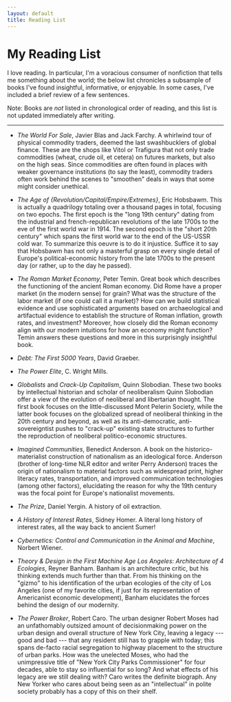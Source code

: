 ```yaml
---
layout: default
title: Reading List
---
```


My Reading List
===============

I love reading. In particular, I'm a voracious consumer of nonfiction that tells me something about the world; the below list chronicles a subsample of books I've found insightful, informative, or enjoyable. In some cases, I've included a brief review of a few sentences.

Note: Books are _not_ listed in chronological order of reading, and this list is not updated immediately after writing.

- - - - - -

* _The World For Sale_, Javier Blas and Jack Farchy. A whirlwind tour of physical commodity traders, deemed the last swashbucklers of global finance. These are the shops like Vitol or Trafigura that not only trade commodities (wheat, crude oil, et cetera) on futures markets, but also on the high seas. Since commodities are often found in places with weaker governance institutions (to say the least), commodity traders often work behind the scenes to "smoothen" deals in ways that some might consider unethical.

* _The Age of \{Revolution/Capital/Empire/Extremes\}_, Eric Hobsbawm. This is actually a quadrilogy totaling over a thousand pages in total, focusing on two epochs. The first epoch is the "long 19th century" dating from the industrial and french-republican revolutions of the late 1700s to the eve of the first world war in 1914. The second epoch is the "short 20th century" which spans the first world war to the end of the US-USSR cold war. To summarize this oeuvre is to do it injustice. Suffice it to say that Hobsbawm has not only a masterful grasp on every single detail of Europe's political-economic history from the late 1700s to the present day (or rather, up to the day he passed).

* _The Roman Market Economy_, Peter Temin. Great book which describes the functioning of the ancient Roman economy. Did Rome have a proper market (in the modern sense) for grain? What was the structure of the labor market (if one could call it a market)? How can we build statistical evidence and use sophisticated arguments based on archaeological and artifactual evidence to establish the structure of Roman inflation, growth rates, and investment? Moreover, how closely did the Roman economy align with our modern intuitions for how an economy might function? Temin answers these questions and more in this surprisingly insightful book.

* _Debt: The First 5000 Years_, David Graeber.

* _The Power Elite_, C. Wright Mills.

* _Globalists_ and _Crack-Up Capitalism_, Quinn Slobodian. These two books by intellectual historian and scholar of neoliberalism Quinn Slobodian offer a view of the evolution of neoliberal and libertarian thought. The first book focuses on the little-discussed Mont Pelerin Society, while the latter book focuses on the globalized spread of neoliberal thinking in the 20th century and beyond, as well as its anti-democratic, anti-sovereigntist pushes to "crack-up" existing state structures to further the reproduction of neoliberal politico-economic structures.

* _Imagined Communities_, Benedict Anderson. A book on the historico-materialist construction of nationalism as an ideological force. Anderson (brother of long-time NLR editor and writer Perry Anderson) traces the origin of nationalism to material factors such as widespread print, higher literacy rates, transportation, and improved communication technologies (among other factors), elucidating the reason for why the 19th century was the focal point for Europe's nationalist movements.

* _The Prize_, Daniel Yergin. A history of oil extraction.

* _A History of Interest Rates_, Sidney Homer. A literal long history of interest rates, all the way back to ancient Sumer!

* _Cybernetics: Control and Communication in the Animal and Machine_, Norbert Wiener.

* _Theory & Design in the First Machine Age_ _Los Angeles: Architecture of 4 Ecologies_, Reyner Banham. Banham is an architecture critic, but his thinking extends much further than that. From his thinking on the "gizmo" to his identification of the urban ecologies of the city of Los Angeles (one of my favorite cities, if just for its representation of Americanist economic development), Banham elucidates the forces behind the design of our modernity.

* _The Power Broker_, Robert Caro. The urban designer Robert Moses had an unfathomably outsized amount of decisionmaking power on the urban design and overall structure of New York City, leaving a legacy --- good and bad --- that any resident still has to grapple with today; this spans de-facto racial segregation to highway placement to the structure of urban parks. How was the unelected Moses, who had the unimpressive title of "New York City Parks Commissioner" for four decades, able to stay so influential for so long? And what effects of his legacy are we still dealing with? Caro writes the definite biograph. Any New Yorker who cares about being seen as an "intellectual" in polite society probably has a copy of this on their shelf.
